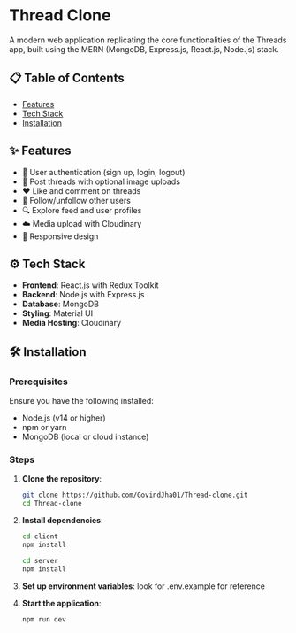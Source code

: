 # Thread Clone

A modern web application replicating the core functionalities of the Threads app, built using the MERN (MongoDB, Express.js, React.js, Node.js) stack.


## 📋 Table of Contents

- [Features](#features)
- [Tech Stack](#tech-stack)
- [Installation](#installation)

## ✨ Features

- 🔐 User authentication (sign up, login, logout)
- 🧵 Post threads with optional image uploads
- ❤️ Like and comment on threads
- 👥 Follow/unfollow other users
- 🔍 Explore feed and user profiles
- ☁️ Media upload with Cloudinary
- 📱 Responsive design

## ⚙️ Tech Stack

- **Frontend**: React.js with Redux Toolkit
- **Backend**: Node.js with Express.js
- **Database**: MongoDB
- **Styling**: Material UI
- **Media Hosting**: Cloudinary

## 🛠 Installation

### Prerequisites

Ensure you have the following installed:

- Node.js (v14 or higher)
- npm or yarn
- MongoDB (local or cloud instance)

### Steps

1. **Clone the repository**:

   ```bash
   git clone https://github.com/GovindJha01/Thread-clone.git
   cd Thread-clone
   
2. **Install dependencies**:

   ```bash
   cd client
   npm install

   cd server
   npm install
   
3. **Set up environment variables**:
   look for .env.example for reference

4. **Start the application**:
   ```bash
   npm run dev

   

